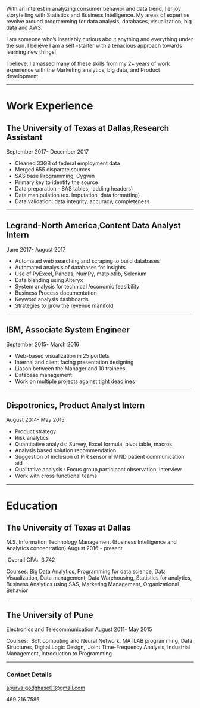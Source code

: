 
With an interest in analyzing consumer behavior and data trend, I enjoy storytelling with Statistics and Business Intelligence. My areas of expertise revolve around programming for data analysis, databases, visualization, big data and AWS.

I am someone who’s insatiably curious about anything and everything under the sun. I believe I am a self -starter with a tenacious approach towards learning new things! 

I believe, I amassed many of these skills from my 2+ years of work experience with the Marketing analytics, big data, and Product development.

_____________________________________________________________________________________________________________________________

# Work Experience
## The University of Texas at Dallas,Research Assistant
September 2017- December 2017

- Cleaned 33GB of federal employment data
- Merged 655 disparate sources
- SAS base Programming, Cygwin
- Primary key to identify the source
- Data preparation - SAS tables,  adding headers)   
- Data manipulation (ex. Imputation, data formatting) 
- Data validation: data integrity, accuracy, completeness
__________________________________________________________________________

## Legrand-North America,Content Data Analyst Intern
June 2017- August 2017

- Automated web searching and scraping to build databases
- Automated analysis of databases for insights
- Use of PyExcel, Pandas, NumPy, matplotlib, Selenium
- Data blending using Alteryx 
- System analysis for technical /economic feasibility 
- Business Process documentation
- Keyword analysis dashboards
- Strategies to grow the revenue manifold
____________________________________________________________________________

## IBM, Associate System Engineer
September 2015- March 2016

- Web-based visualization in 25 portlets
- Internal and client facing presentation designing
- Liason between the Manager and 10 trainees 
- Database management 
- Work on multiple projects against tight deadlines
_____________________________________________________________________________

## Dispotronics, Product Analyst Intern
August 2014- May 2015

- Product strategy
- Risk analytics
- Quantitative analysis: Survey, Excel formula, pivot table, macros
- Analysis based solution recommendation
- Suggestion of inclusion of PIR sensor in MND patient communication aid 
- Qualitative analysis : Focus group,participant observation, interview
- Work with cross functional teams
  
______________________________________________________________________________  
# Education

## The University of Texas at Dallas
M.S.,Information Technology Management (Business Intelligence and Analytics concentration)
August 2016 - present

​ Overall GPA:  3.742

Courses:
Big Data Analytics, Programming for data science, Data Visualization, Data management, Data Warehousing, Statistics for analytics, Business Analytics using SAS, Marketing Management, Organizational Behavior
______________________________________________________________________________
## The University of Pune
Electronics and Telecommunication
August 2011- May 2015

Courses: 
Soft computing and Neural Network, MATLAB programming, Data Structures, Digital Logic Design,  Joint Time-Frequency Analysis, Industrial Management, Introduction to Programming

____________________________________________________________________________________________________________________________________
### Contact Details
apurva.godghase01@gmail.com

469.216.7585
